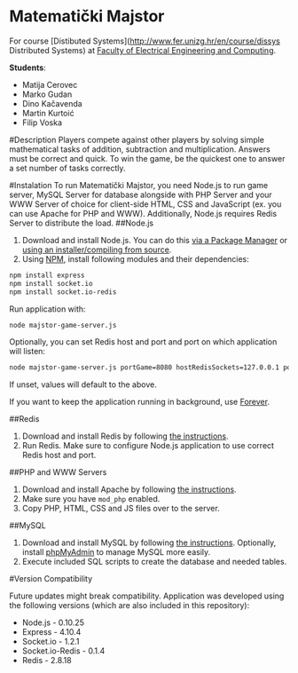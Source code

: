 Matematički Majstor
===================

For course [Distibuted Systems](http://www.fer.unizg.hr/en/course/dissys Distributed Systems) at [Faculty of Electrical Engineering and Computing](http://www.fer.unizg.hr/FER).

**Students**:
- Matija Cerovec
- Marko Gudan
- Dino Kačavenda
- Martin Kurtoić
- Filip Voska

#Description
Players compete against other players by solving simple mathematical tasks of addition, subtraction and multiplication. Answers must be correct and quick. To win the game, be the quickest one to answer a set number of tasks correctly.

#Instalation
To run Matematički Majstor, you need Node.js to run game server, MySQL Server for database alongside with PHP Server and your WWW Server of choice for client-side HTML, CSS and JavaScript (ex. you can use Apache for PHP and WWW). Additionally, Node.js requires Redis Server to distribute the load.
##Node.js
1. Download and install Node.js. You can do this [via a Package Manager](https://github.com/joyent/node/wiki/Installing-Node.js-via-package-manager) or [using an installer/compiling from source](http://nodejs.org/download/).
2. Using [NPM](https://www.npmjs.com/), install following modules and their dependencies:
```sh
npm install express
npm install socket.io
npm install socket.io-redis
```

Run application with:
```sh
node majstor-game-server.js
```
Optionally, you can set Redis host and port and port on which application will listen:
```sh
node majstor-game-server.js portGame=8080 hostRedisSockets=127.0.0.1 portRedisSockets=6379
```
If unset, values will default to the above.

If you want to keep the application running in background, use [Forever](https://github.com/nodejitsu/forever).

##Redis
1. Download and install Redis by following [the instructions](http://redis.io/download).
2. Run Redis. Make sure to configure Node.js application to use correct Redis host and port.

##PHP and WWW Servers
1. Download and install Apache by following [the instructions](http://www.apache.org/dyn/closer.cgi).
2. Make sure you have ```mod_php``` enabled.
3. Copy PHP, HTML, CSS and JS files over to the server.

##MySQL
1. Download and install MySQL by following [the instructions](http://dev.mysql.com/downloads/). Optionally, install [phpMyAdmin](http://www.phpmyadmin.net/home_page/index.php) to manage MySQL more easily.
2. Execute included SQL scripts to create the database and needed tables.

#Version Compatibility

Future updates might break compatibility. Application was developed using the following versions (which are also included in this repository):
- Node.js - 0.10.25
- Express - 4.10.4
- Socket.io - 1.2.1
- Socket.io-Redis - 0.1.4
- Redis - 2.8.18
